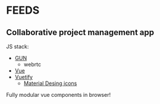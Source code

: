# FEEDS
## Collaborative project management app

JS stack:
  - [GUN](https://github.com/amark/gun)
    - webrtc
  - [Vue](https://vuejs.org/)
  - [Vuetify](https://vuetifyjs.com/en/)
    - [Material Desing icons](https://materialdesignicons.com/)

Fully modular vue components in browser!
